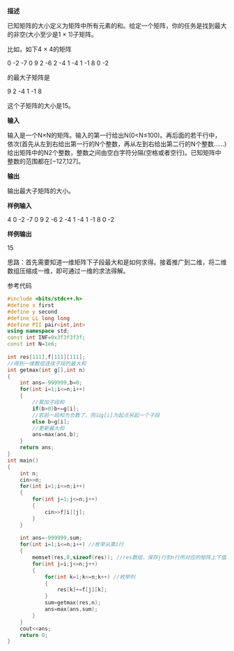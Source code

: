 **描述**

已知矩阵的大小定义为矩阵中所有元素的和。给定一个矩阵，你的任务是找到最大的非空(大小至少是1 × 1)子矩阵。

比如，如下4 × 4的矩阵

0  -2 -7  0
9  2 -6  2
-4  1 -4  1
-1  8  0 -2

的最大子矩阵是

9 2
-4 1
-1 8

这个子矩阵的大小是15。

**输入**

输入是一个N×N的矩阵。输入的第一行给出N(0<N≤100)。再后面的若干行中，依次(首先从左到右给出第一行的N个整数，再从左到右给出第二行的N个整数……)给出矩阵中的N2个整数，整数之间由空白字符分隔(空格或者空行)。已知矩阵中整数的范围都在[−127,127]。

**输出**

输出最大子矩阵的大小。

**样例输入**

4
0 -2 -7  0
9  2 -6  2
-4  1 -4  1
-1  8  0 -2

**样例输出**

15

 

思路：首先需要知道一维矩阵下子段最大和是如何求得。接着推广到二维，将二维数组压缩成一维，即可通过一维的求法得解。



参考代码

```c++
#include <bits/stdc++.h>
#define x first
#define y second
#define LL long long
#define PII pair<int,int>
using namespace std;
const int INF=0x3f3f3f3f;
const int N=1e6;
 
int res[111],f[111][111];
//得到一维数组连续子段的最大和 
int getmax(int g[],int n)
{
	int ans=-999999,b=0;
	for(int i=1;i<=n;i++)
	{
		//累加子段和 
		if(b>0)b+=g[i];
		//若前一段和为负数了，则以g[i]为起点另起一个子段 
		else b=g[i];  
		//更新最大和
		ans=max(ans,b); 
	}
	return ans;
}
int main()
{
    int n;
    cin>>n;
    for(int i=1;i<=n;i++)
    {
    	for(int j=1;j<=n;j++)
    	{
    		cin>>f[i][j];
		}
	}
	
	int ans=-999999,sum;
	for(int i=1;i<=n;i++) //枚举从第i行 
	{
		memset(res,0,sizeof(res)); //res数组，保存j行到n行所对应的矩阵上下值的和 
		for(int j=i;j<=n;j++)
		{
			for(int k=1;k<=n;k++) //枚举列 
			{
				res[k]+=f[j][k]; 
			} 
			sum=getmax(res,n);
			ans=max(ans,sum);
		}
	}
    cout<<ans;
    return 0;
}

```

